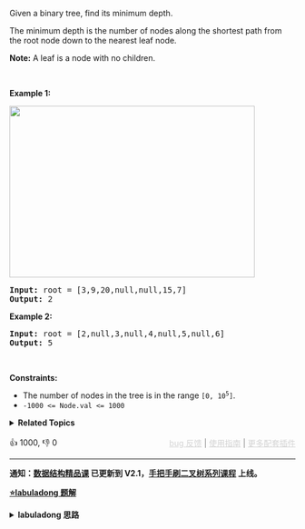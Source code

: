 <p>Given a binary tree, find its minimum depth.</p>

<p>The minimum depth is the number of nodes along the shortest path from the root node down to the nearest leaf node.</p>

<p><strong>Note:</strong>&nbsp;A leaf is a node with no children.</p>

<p>&nbsp;</p> 
<p><strong class="example">Example 1:</strong></p> 
<img alt="" src="https://assets.leetcode.com/uploads/2020/10/12/ex_depth.jpg" style="width: 432px; height: 302px;" /> 
<pre>
<strong>Input:</strong> root = [3,9,20,null,null,15,7]
<strong>Output:</strong> 2
</pre>

<p><strong class="example">Example 2:</strong></p>

<pre>
<strong>Input:</strong> root = [2,null,3,null,4,null,5,null,6]
<strong>Output:</strong> 5
</pre>

<p>&nbsp;</p> 
<p><strong>Constraints:</strong></p>

<ul> 
 <li>The number of nodes in the tree is in the range <code>[0, 10<sup>5</sup>]</code>.</li> 
 <li><code>-1000 &lt;= Node.val &lt;= 1000</code></li> 
</ul>

<details><summary><strong>Related Topics</strong></summary>树 | 深度优先搜索 | 广度优先搜索 | 二叉树</details><br>

<div>👍 1000, 👎 0<span style='float: right;'><span style='color: gray;'><a href='https://github.com/labuladong/fucking-algorithm/discussions/939' target='_blank' style='color: lightgray;text-decoration: underline;'>bug 反馈</a> | <a href='https://labuladong.gitee.io/article/fname.html?fname=jb插件简介' target='_blank' style='color: lightgray;text-decoration: underline;'>使用指南</a> | <a href='https://labuladong.github.io/algo/images/others/%E5%85%A8%E5%AE%B6%E6%A1%B6.jpg' target='_blank' style='color: lightgray;text-decoration: underline;'>更多配套插件</a></span></span></div>

<div id="labuladong"><hr>

**通知：[数据结构精品课](https://aep.h5.xeknow.com/s/1XJHEO) 已更新到 V2.1，[手把手刷二叉树系列课程](https://aep.xet.tech/s/3YGcq3) 上线。**



<p><strong><a href="https://labuladong.github.io/article/slug.html?slug=minimum-depth-of-binary-tree" target="_blank">⭐️labuladong 题解</a></strong></p>
<details><summary><strong>labuladong 思路</strong></summary>

## 基本思路

> 本文有视频版：[BFS 算法核心框架套路](https://www.bilibili.com/video/BV1oT411u7Vn)

PS：这道题在[《算法小抄》](https://item.jd.com/12759911.html) 的第 53 页。

基本的二叉树层序遍历方法，值得一提的是，BFS 算法框架就是二叉树层序遍历代码的衍生。

BFS 算法和 DFS（回溯）算法的一大区别就是，BFS 第一次搜索到的结果是最优的，这个得益于 BFS 算法的搜索逻辑，可见详细题解。

**详细题解：[BFS 算法解题套路框架](https://labuladong.github.io/article/fname.html?fname=BFS框架)**

**标签：[BFS 算法](https://mp.weixin.qq.com/mp/appmsgalbum?__biz=MzAxODQxMDM0Mw==&action=getalbum&album_id=2122002916411604996)，[二叉树](https://mp.weixin.qq.com/mp/appmsgalbum?__biz=MzAxODQxMDM0Mw==&action=getalbum&album_id=2121994699837177859)**

## 解法代码

提示：🟢 标记的是我写的解法代码，🤖 标记的是 chatGPT 翻译的多语言解法代码。如有错误，可以 [点这里](https://github.com/labuladong/fucking-algorithm/issues/1113) 反馈和修正。

<div class="tab-panel"><div class="tab-nav">
<button data-tab-item="cpp" class="tab-nav-button btn " data-tab-group="default" onclick="switchTab(this)">cpp🤖</button>

<button data-tab-item="python" class="tab-nav-button btn " data-tab-group="default" onclick="switchTab(this)">python🤖</button>

<button data-tab-item="java" class="tab-nav-button btn active" data-tab-group="default" onclick="switchTab(this)">java🟢</button>

<button data-tab-item="go" class="tab-nav-button btn " data-tab-group="default" onclick="switchTab(this)">go🤖</button>

<button data-tab-item="javascript" class="tab-nav-button btn " data-tab-group="default" onclick="switchTab(this)">javascript🤖</button>
</div><div class="tab-content">
<div data-tab-item="cpp" class="tab-item " data-tab-group="default"><div class="highlight">

```cpp
// 注意：cpp 代码由 chatGPT🤖 根据我的 java 代码翻译，旨在帮助不同背景的读者理解算法逻辑。
// 本代码已经通过力扣的测试用例，应该可直接成功提交。

class binaryTree.Solution {
public:
    int minDepth(TreeNode* root) {
        if (root == NULL) return 0;
        queue<TreeNode*> q;
        q.push(root);
        // root 本身就是一层，depth 初始化为 1
        int depth = 1;

        while (!q.empty()) {
            /* 层数 step */
            int sz = q.size();
            /* 将当前队列中的所有节点向四周扩散 */
            for (int i = 0; i < sz; i++) {
                TreeNode* cur = q.front();
                q.pop();
                /* 判断是否到达终点 */
                if (cur->left == NULL && cur->right == NULL)
                    return depth;
                /* 将 cur 的相邻节点加入队列 */
                if (cur->left != NULL)
                    q.push(cur->left);
                if (cur->right != NULL)
                    q.push(cur->right);
            }
            /* 这里增加步数 */
            depth++;
        }
        return depth;
    }
};
```

</div></div>

<div data-tab-item="python" class="tab-item " data-tab-group="default"><div class="highlight">

```python
# 注意：python 代码由 chatGPT🤖 根据我的 java 代码翻译，旨在帮助不同背景的读者理解算法逻辑。
# 本代码已经通过力扣的测试用例，应该可直接成功提交。

class binaryTree.Solution:
    def minDepth(self, root: TreeNode) -> int:
        if not root:
            return 0
        q = collections.deque([root])
        # root 本身就是一层，depth 初始化为 1
        depth = 1
        while q:
            # extend down -200>
            # ![](https://labuladong.github.io/pictures/dijkstra/1.jpeg)
            sz = len(q)
            ## 遍历当前层的节点
            for i in range(sz):
                cur = q.popleft()
                ## 判断是否到达叶子结点
                if not cur.left and not cur.right:
                    return depth
                ## 将下一层节点加入队列
                if cur.left:
                    q.append(cur.left)
                if cur.right:
                    q.append(cur.right)
            ## 这里增加步数
            depth += 1
        return depth
```

</div></div>

<div data-tab-item="java" class="tab-item active" data-tab-group="default"><div class="highlight">

```java
class binaryTree.Solution {
    public int minDepth(TreeNode root) {
        if (root == null) return 0;
        Queue<TreeNode> q = new LinkedList<>();
        q.offer(root);
        // root 本身就是一层，depth 初始化为 1
        int depth = 1;

        while (!q.isEmpty()) {/**<extend down -200>![](https://labuladong.github.io/pictures/dijkstra/1.jpeg) */
            int sz = q.size();
            /* 遍历当前层的节点 */
            for (int i = 0; i < sz; i++) {
                TreeNode cur = q.poll();
                /* 判断是否到达叶子结点 */
                if (cur.left == null && cur.right == null)
                    return depth;
                /* 将下一层节点加入队列 */
                if (cur.left != null)
                    q.offer(cur.left);
                if (cur.right != null)
                    q.offer(cur.right);
            }
            /* 这里增加步数 */
            depth++;
        }
        return depth;
    }
}
```

</div></div>

<div data-tab-item="go" class="tab-item " data-tab-group="default"><div class="highlight">

```go
// 注意：go 代码由 chatGPT🤖 根据我的 java 代码翻译，旨在帮助不同背景的读者理解算法逻辑。
// 本代码已经通过力扣的测试用例，应该可直接成功提交。

/**
 * Definition for TreeNode.
 * type TreeNode struct {
 *     Val int
 *     Left *TreeNode
 *     Right *TreeNode
 * }
 */
func minDepth(root *TreeNode) int {
    if root == nil {
        return 0
    }
    q := []*TreeNode{root}
    // root 本身就是一层，depth 初始化为 1
    depth := 1

    for len(q) != 0 {/**<extend down -200>![](https://labuladong.github.io/pictures/dijkstra/1.jpeg) */
        sz := len(q)
        /* 遍历当前层的节点 */
        for i := 0; i < sz; i++ {
            cur := q[0]
            q = q[1:]
            /* 判断是否到达叶子结点 */
            if cur.Left == nil && cur.Right == nil {
                return depth
            }
            /* 将下一层节点加入队列 */
            if cur.Left != nil {
                q = append(q, cur.Left)
            }
            if cur.Right != nil {
                q = append(q, cur.Right)
            }
        }
        /* 这里增加步数 */
        depth++
    }
    return depth
}
```

</div></div>

<div data-tab-item="javascript" class="tab-item " data-tab-group="default"><div class="highlight">

```javascript
// 注意：javascript 代码由 chatGPT🤖 根据我的 java 代码翻译，旨在帮助不同背景的读者理解算法逻辑。
// 本代码已经通过力扣的测试用例，应该可直接成功提交。

/**
 * @param {TreeNode} root
 * @return {number}
 */
var minDepth = function(root) {
    if (root === null) return 0;
    var q = [];
    q.push(root);
    //root本身就是一层，depth初始化为 1
    var depth = 1;

    while (q.length !== 0) {
        /** 
         * extend down -200>
         * ![](https://labuladong.github.io/pictures/dijkstra/1.jpeg)
         */
        var sz = q.length;
        /* 遍历当前层的节点 */
        for (var i = 0; i < sz; i++) {

            var cur = q.shift();
            /* 判断是否到达叶子结点 */
            if (!cur.left && !cur.right) {
                return depth;
            }
            /* 将下一层节点加入队列 
            */
           if (cur.left !== null) {
             q.push(cur.left);
            }
            if (cur.right !== null) {
              q.push(cur.right);
             }
            
        }
        /* 这里增加步数 */
        depth++;
    }
    return depth;
};
```

</div></div>
</div></div>

**类似题目**：
  - [542. 01 矩阵 🟠](/problems/01-matrix)
  - [752. 打开转盘锁 🟠](/problems/open-the-lock)
  - [剑指 Offer II 109. 开密码锁 🟠](/problems/zlDJc7)

</details>
</div>



